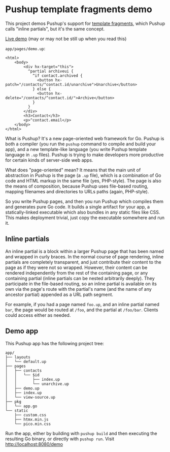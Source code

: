 # Pushup template fragments demo

This project demos Pushup's support for [template fragments][essay], which
Pushup calls "inline partials", but it's the same concept.

[Live demo](https://pushup-htmx-template-fragments.fly.dev/demo) (may or may not be still up when you read this)

`app/pages/demo.up`:

```pushup
<html>
    <body>
        <div hx-target="this">
          ^partial archiveui {
            ^if contact.archived {
              <button hx-patch="/contacts/^contact.id/unarchive">Unarchive</button>
            } else {
              <button hx-delete="/contacts/^contact.id/">Archive</button>
            }
          }
        </div>
        <h3>Contact</h3>
        <p>^contact.email</p>
    </body>
</html>
```

What is Pushup? It's a new page-oriented web framework for Go. Pushup is both
a compiler (you run the `pushup` command to compile and build your app), and
a new template-like language (you write Pushup template language in `.up`
files). Pushup is trying to make developers more productive for certain
kinds of server-side web apps.

What does "page-oriented" mean? It means that the main unit of abstraction
in Pushup is the page (a `.up` file), which is a combination of Go code and
HTML markup in the same file (yes, PHP-style). The page is also the means
of composition, because Pushup uses file-based routing, mapping filenames
and directories to URLs paths (again, PHP-style).

So you write Pushup pages, and then you run Pushup which compiles them
and generates pure Go code. It builds a single artifact for your app,
a statically-linked executable which also bundles in any static files like CSS.
This makes deployment trivial, just copy the executable somewhere and run it.

## Inline partials

An inline partial is a block within a larger Pushup page that has been named
and wrapped in curly braces. In the normal course of page rendering, inline
partials are completely transparent, and just contribute their content to the
page as if they were not so wrapped. However, their content can be rendered
independently from the rest of the containing page, or any containing partial
(inline partials can be nested arbitrarily deeply). They participate in the
file-based routing, so an inline partial is available on its own via the
page's route with the partial's name (and the name of any ancestor partial)
appended as a URL path segment.

For example, if you had a page named `foo.up`, and an inline partial
named `bar`, the page would be routed at `/foo`, and the partial at
`/foo/bar`. Clients could access either as needed.

## Demo app

This Pushup app has the following project tree:

```
app/
├── layouts
│   └── default.up
├── pages
│   ├── contacts
│   │   └── $id
│   │       ├── index.up
│   │       └── unarchive.up
│   ├── demo.up
│   ├── index.up
│   └── view-source.up
├── pkg
│   └── app.go
└── static
    ├── custom.css
    ├── htmx.min.js
    └── pico.min.css
```

Run the app, either by building with `pushup build` and then executing
the resulting Go binary, or directly with `pushup run`. Visit
[http://localhost:8080/demo](http://localhost:8080/demo)

[essay]: https://htmx.org/essays/template-fragments/
